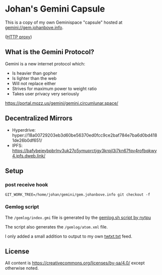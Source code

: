 # Johan's Gemini Capsule

This is a copy of my own Geminispace "capsule" hosted at <gemini://gem.johanbove.info>.

([HTTP proxy](https://portal.mozz.us/gemini/gem.johanbove.info/)) 

## What is the Gemini Protocol?

Gemini is a new internet protocol which:

- Is heavier than gopher
- Is lighter than the web
- Will not replace either
- Strives for maximum power to weight ratio
- Takes user privacy very seriously

<https://portal.mozz.us/gemini/gemini.circumlunar.space/>

## Decentralized Mirrors

- Hyperdrive: hyper://18a00729203eb3d60be56370ed0fcc9ce2baf784e7ba6d0bd4181de26b0df651/
- IPFS: https://bafybeieybpbrlnv3uk27o5ymuprctjgy3krpjl3i7kn67fqv4rofbqkwy4.ipfs.dweb.link/

## Setup
### post receive hook

    GIT_WORK_TREE=/home/johan/gemini/gem.johanbove.info git checkout -f

### Gemlog script

The `/gemlog/index.gmi` file is generated by the [gemlog.sh script by nytpu](https://tildegit.org/nytpu/gemlog.sh)

The script also generates the `/gemlog/atom.xml` file.

I only added a small addition to output to my own [twtxt.txt](https://johanbove.info/twtxt.txt) feed.

## License

All content is https://creativecommons.org/licenses/by-sa/4.0/ except otherwise noted.

